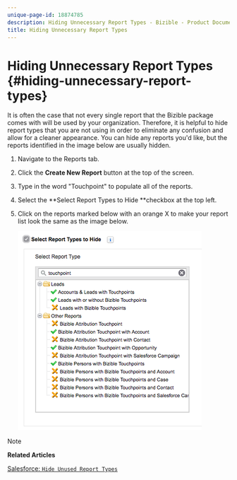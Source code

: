 ```yaml
---
unique-page-id: 18874785
description: Hiding Unnecessary Report Types - Bizible - Product Documentation
title: Hiding Unnecessary Report Types
---
```


# Hiding Unnecessary Report Types {#hiding-unnecessary-report-types}

It is often the case that not every single report that the Bizible package comes with will be used by your organization. Therefore, it is helpful to hide report types that you are not using in order to eliminate any confusion and allow for a cleaner appearance. You can hide any reports you'd like, but the reports identified in the image below are usually hidden.

1. Navigate&nbsp;to the&nbsp;Reports&nbsp;tab.
1. Click the&nbsp;**Create New Report** button at the top of the screen.
1. Type in the word "Touchpoint" to populate all of the reports.   

1. Select the&nbsp;**Select Report Types to Hide&nbsp;**checkbox at the top left.
1. Click on the reports marked below with an orange X to make your report list look the same as the image below.

   ![](assets/1-4.png)

>[!NOTE]
>
>**Related Articles**
>
>[Salesforce: `Hide Unused Report Types`](http://releasenotes.docs.salesforce.com/en-us/spring14/release-notes/rn_analytics_hide_report_types.htm)

